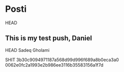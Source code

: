 # Posti
 HEAD

## This is my test push, Daniel

 HEAD
Sadeq Gholami



SHIT
 3b30c9094971187a568d99d996f689a8b0eca3a0
 0062e0fc2a1993e2b986ee3116b35583156a1f7d

